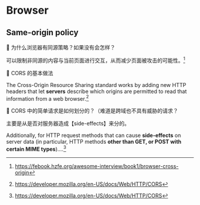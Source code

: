 # Browser

## Same-origin policy

:thinking: 为什么浏览器有同源策略？如果没有会怎样？

可以限制非同源的内容与当前页面进行交互，从而减少页面被攻击的可能性。[^1]

:thinking: CORS 的基本做法

The Cross-Origin Resource Sharing standard works by adding new HTTP headers that let **servers** describe which origins are permitted to read that information from a web browser.[^2]

:thinking: CORS 中的简单请求是如何划分的？（难道是跨域也不具有威胁的请求？

主要是从是否对服务器造成【side-effects】来分的。

Additionally, for HTTP request methods that can cause **side-effects** on server data (in particular, HTTP methods **other than GET, or POST with certain MIME types**)....[^2]



[^1]: https://febook.hzfe.org/awesome-interview/book1/browser-cross-origin
[^2]: https://developer.mozilla.org/en-US/docs/Web/HTTP/CORS





